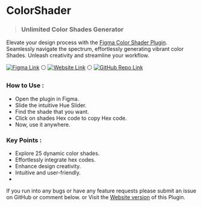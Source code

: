 # ColorShader

> ### Unlimited Color Shades Generator

Elevate your design process with the [Figma Color Shader Plugin](https://www.figma.com/community/plugin/1309939872279901716/colorshades). Seamlessly navigate the spectrum, effortlessly generating vibrant color Shades. Unleash creativity and streamline your workflow.

[![Figma Link](https://kartikbambhaniya.github.io/ColorShades/Web/Figma.svg)](https://www.figma.com/community/plugin/1309939872279901716/colorshades) :white_circle:
[![Website Link](https://kartikbambhaniya.github.io/ColorShades/Web/Web.svg)](https://kartikbambhaniya.github.io/ColorShades/Web) :white_circle:
[![GitHub Repo Link](https://kartikbambhaniya.github.io/ColorShades/Web/Github.svg)](https://github.com/KartikBambhaniya/ColorShades)

### How to Use :
- Open the plugin in Figma.
- Slide the intuitive Hue Slider.
- Find the shade that you want.
- Click on shades Hex code to copy Hex code.
- Now, use it anywhere.


### Key Points :
- Explore 25 dynamic color shades.
- Effortlessly integrate hex codes.
- Enhance design creativity.
- Intuitive and user-friendly.
- 
If you run into any bugs or have any feature requests please submit an issue on GitHub or comment below. or Visit the [Website version](https://kartikbambhaniya.github.io/ColorShades/Web) of this Plugin.
